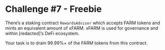 # Challenge #7 - Freebie

There’s a staking contract `RewardsAdvisor` which accepts FARM tokens and mints an equivalent amount of xFARM. xFARM is used for governance and within [redacted]’s DeFi ecosystem.

Your task is to drain 99.99%+ of the FARM tokens from this contract.
